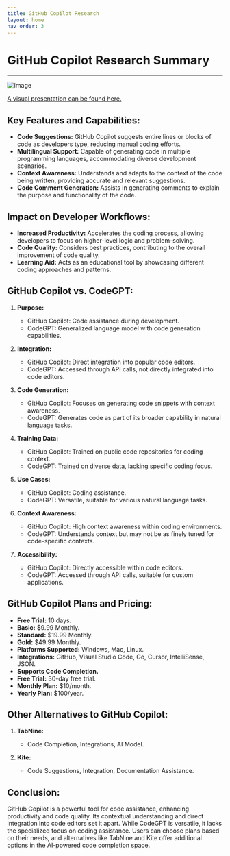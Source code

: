 ```yaml
---
title: GitHub Copilot Research
layout: home
nav_order: 3
---
```

# GitHub Copilot Research Summary
---
![Image](https://th.bing.com/th/id/OIP.BU-AqhXle2o0WaIQWOAAiAHaD5?w=100%&c=7&r=0&o=5&pid=1.7)

[A visual presentation can be found here.](https://prezi.com/view/AuTSTUBcxB5q55S2Olpy/)

## Key Features and Capabilities:
- **Code Suggestions:** GitHub Copilot suggests entire lines or blocks of code as developers type, reducing manual coding efforts.
- **Multilingual Support:** Capable of generating code in multiple programming languages, accommodating diverse development scenarios.
- **Context Awareness:** Understands and adapts to the context of the code being written, providing accurate and relevant suggestions.
- **Code Comment Generation:** Assists in generating comments to explain the purpose and functionality of the code.

## Impact on Developer Workflows:
- **Increased Productivity:** Accelerates the coding process, allowing developers to focus on higher-level logic and problem-solving.
- **Code Quality:** Considers best practices, contributing to the overall improvement of code quality.
- **Learning Aid:** Acts as an educational tool by showcasing different coding approaches and patterns.

## GitHub Copilot vs. CodeGPT:
1. **Purpose:**
   - GitHub Copilot: Code assistance during development.
   - CodeGPT: Generalized language model with code generation capabilities.

2. **Integration:**
   - GitHub Copilot: Direct integration into popular code editors.
   - CodeGPT: Accessed through API calls, not directly integrated into code editors.

3. **Code Generation:**
   - GitHub Copilot: Focuses on generating code snippets with context awareness.
   - CodeGPT: Generates code as part of its broader capability in natural language tasks.

4. **Training Data:**
   - GitHub Copilot: Trained on public code repositories for coding context.
   - CodeGPT: Trained on diverse data, lacking specific coding focus.

5. **Use Cases:**
   - GitHub Copilot: Coding assistance.
   - CodeGPT: Versatile, suitable for various natural language tasks.

6. **Context Awareness:**
   - GitHub Copilot: High context awareness within coding environments.
   - CodeGPT: Understands context but may not be as finely tuned for code-specific contexts.

7. **Accessibility:**
   - GitHub Copilot: Directly accessible within code editors.
   - CodeGPT: Accessed through API calls, suitable for custom applications.

## GitHub Copilot Plans and Pricing:
- **Free Trial:** 10 days.
- **Basic:** $9.99 Monthly.
- **Standard:** $19.99 Monthly.
- **Gold:** $49.99 Monthly.
- **Platforms Supported:** Windows, Mac, Linux.
- **Integrations:** GitHub, Visual Studio Code, Go, Cursor, IntelliSense, JSON.
- **Supports Code Completion.**
- **Free Trial:** 30-day free trial.
- **Monthly Plan:** $10/month.
- **Yearly Plan:** $100/year.

## Other Alternatives to GitHub Copilot:
1. **TabNine:**
   - Code Completion, Integrations, AI Model.

2. **Kite:**
   - Code Suggestions, Integration, Documentation Assistance.

## Conclusion:
GitHub Copilot is a powerful tool for code assistance, enhancing productivity and code quality. Its contextual understanding and direct integration into code editors set it apart. While CodeGPT is versatile, it lacks the specialized focus on coding assistance. Users can choose plans based on their needs, and alternatives like TabNine and Kite offer additional options in the AI-powered code completion space.
